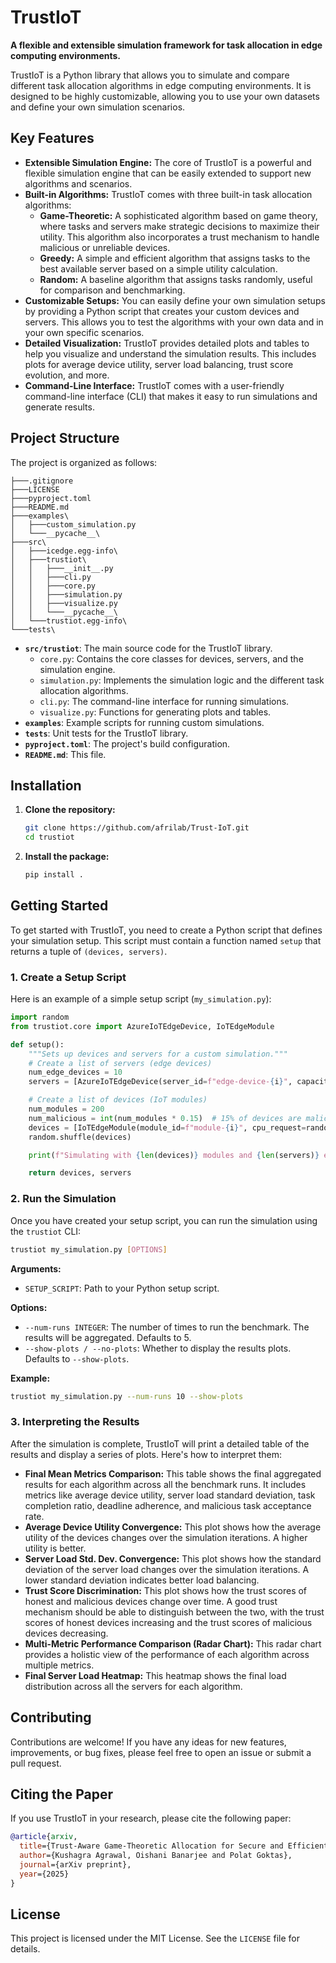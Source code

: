 # TrustIoT

**A flexible and extensible simulation framework for task allocation in edge computing environments.**

TrustIoT is a Python library that allows you to simulate and compare different task allocation algorithms in edge computing environments. It is designed to be highly customizable, allowing you to use your own datasets and define your own simulation scenarios.

## Key Features

- **Extensible Simulation Engine:** The core of TrustIoT is a powerful and flexible simulation engine that can be easily extended to support new algorithms and scenarios.
- **Built-in Algorithms:** TrustIoT comes with three built-in task allocation algorithms:
    - **Game-Theoretic:** A sophisticated algorithm based on game theory, where tasks and servers make strategic decisions to maximize their utility. This algorithm also incorporates a trust mechanism to handle malicious or unreliable devices.
    - **Greedy:** A simple and efficient algorithm that assigns tasks to the best available server based on a simple utility calculation.
    - **Random:** A baseline algorithm that assigns tasks randomly, useful for comparison and benchmarking.
- **Customizable Setups:** You can easily define your own simulation setups by providing a Python script that creates your custom devices and servers. This allows you to test the algorithms with your own data and in your own specific scenarios.
- **Detailed Visualization:** TrustIoT provides detailed plots and tables to help you visualize and understand the simulation results. This includes plots for average device utility, server load balancing, trust score evolution, and more.
- **Command-Line Interface:** TrustIoT comes with a user-friendly command-line interface (CLI) that makes it easy to run simulations and generate results.

## Project Structure

The project is organized as follows:

```
├───.gitignore
├───LICENSE
├───pyproject.toml
├───README.md
├───examples\
│   ├───custom_simulation.py
│   └───__pycache__\
├───src\
│   ├───icedge.egg-info\
│   ├───trustiot\
│   │   ├───__init__.py
│   │   ├───cli.py
│   │   ├───core.py
│   │   ├───simulation.py
│   │   ├───visualize.py
│   │   └───__pycache__\
│   └───trustiot.egg-info\
└───tests\
```

- **`src/trustiot`**: The main source code for the TrustIoT library.
    - `core.py`: Contains the core classes for devices, servers, and the simulation engine.
    - `simulation.py`: Implements the simulation logic and the different task allocation algorithms.
    - `cli.py`: The command-line interface for running simulations.
    - `visualize.py`: Functions for generating plots and tables.
- **`examples`**: Example scripts for running custom simulations.
- **`tests`**: Unit tests for the TrustIoT library.
- **`pyproject.toml`**: The project's build configuration.
- **`README.md`**: This file.

## Installation

1.  **Clone the repository:**

    ```bash
    git clone https://github.com/afrilab/Trust-IoT.git
    cd trustiot
    ```

2.  **Install the package:**

    ```bash
    pip install .
    ```

## Getting Started

To get started with TrustIoT, you need to create a Python script that defines your simulation setup. This script must contain a function named `setup` that returns a tuple of `(devices, servers)`.

### 1. Create a Setup Script

Here is an example of a simple setup script (`my_simulation.py`):

```python
import random
from trustiot.core import AzureIoTEdgeDevice, IoTEdgeModule

def setup():
    """Sets up devices and servers for a custom simulation."""
    # Create a list of servers (edge devices)
    num_edge_devices = 10
    servers = [AzureIoTEdgeDevice(server_id=f"edge-device-{i}", capacity_cpu=random.uniform(2.0, 8.0), capacity_ram=random.uniform(4.0, 16.0)) for i in range(num_edge_devices)]

    # Create a list of devices (IoT modules)
    num_modules = 200
    num_malicious = int(num_modules * 0.15)  # 15% of devices are malicious
    devices = [IoTEdgeModule(module_id=f"module-{i}", cpu_request=random.uniform(0.1, 1.0), ram_request=random.uniform(0.1, 0.5), is_malicious=(i < num_malicious)) for i in range(num_modules)]
    random.shuffle(devices)

    print(f"Simulating with {len(devices)} modules and {len(servers)} edge devices ({num_malicious} malicious).")

    return devices, servers
```

### 2. Run the Simulation

Once you have created your setup script, you can run the simulation using the `trustiot` CLI:

```bash
trustiot my_simulation.py [OPTIONS]
```

**Arguments:**

- `SETUP_SCRIPT`: Path to your Python setup script.

**Options:**

- `--num-runs INTEGER`: The number of times to run the benchmark. The results will be aggregated. Defaults to 5.
- `--show-plots / --no-plots`: Whether to display the results plots. Defaults to `--show-plots`.

**Example:**

```bash
trustiot my_simulation.py --num-runs 10 --show-plots
```

### 3. Interpreting the Results

After the simulation is complete, TrustIoT will print a detailed table of the results and display a series of plots. Here's how to interpret them:

- **Final Mean Metrics Comparison:** This table shows the final aggregated results for each algorithm across all the benchmark runs. It includes metrics like average device utility, server load standard deviation, task completion ratio, deadline adherence, and malicious task acceptance rate.
- **Average Device Utility Convergence:** This plot shows how the average utility of the devices changes over the simulation iterations. A higher utility is better.
- **Server Load Std. Dev. Convergence:** This plot shows how the standard deviation of the server load changes over the simulation iterations. A lower standard deviation indicates better load balancing.
- **Trust Score Discrimination:** This plot shows how the trust scores of honest and malicious devices change over time. A good trust mechanism should be able to distinguish between the two, with the trust scores of honest devices increasing and the trust scores of malicious devices decreasing.
- **Multi-Metric Performance Comparison (Radar Chart):** This radar chart provides a holistic view of the performance of each algorithm across multiple metrics.
- **Final Server Load Heatmap:** This heatmap shows the final load distribution across all the servers for each algorithm.

## Contributing

Contributions are welcome! If you have any ideas for new features, improvements, or bug fixes, please feel free to open an issue or submit a pull request.

## Citing the Paper

If you use TrustIoT in your research, please cite the following paper:

```bibtex
@article{arxiv,
  title={Trust-Aware Game-Theoretic Allocation for Secure and Efficient IoT-Edge Systems},
  author={Kushagra Agrawal, Oishani Banarjee and Polat Goktas},
  journal={arXiv preprint},
  year={2025}
}
```

## License

This project is licensed under the MIT License. See the `LICENSE` file for details.
